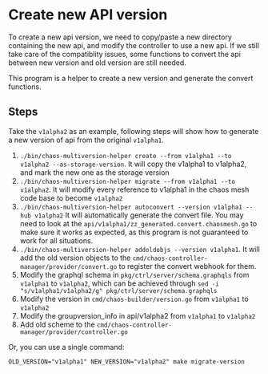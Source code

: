 # Create new API version

To create a new api version, we need to copy/paste a new directory containing
the new api, and modify the controller to use a new api. If we still take care
of the compatiblity issues, some functions to convert the api between new
version and old version are still needed.

This program is a helper to create a new version and generate the convert
functions.

## Steps

Take the `v1alpha2` as an example, following steps will show how to generate a
new version of api from the original `v1alpha1`.

1. `./bin/chaos-multiversion-helper create --from v1alpha1 --to v1alpha2
   --as-storage-version`. It will copy the v1alpha1 to v1alpha2, and mark the
   new one as the storage version
2. `./bin/chaos-multiversion-helper migrate --from v1alpha1 --to v1alpha2`.  It
   will modify every reference to v1alpha1 in the chaos mesh code base to become
   `v1alpha2`
3. `./bin/chaos-multiversion-helper autoconvert --version v1alpha1 --hub
   v1alpha2` It will automatically generate the convert file. You may need to
   look at the `api/v1alpha1/zz_generated.convert.chaosmesh.go` to make sure it
   works as expected, as this program is not guaranteed to work for all
   situations.
4. `./bin/chaos-multiversion-helper addoldobjs --version v1alpha1`. It will add
   the old version objects to the
   `cmd/chaos-controller-manager/provider/convert.go` to register the convert
   webhook for them.
5. Modify the graphql schema in `pkg/ctrl/server/schema.graphqls` from
   `v1alpha1` to `v1alpha2`, which can be achieved through `sed -i
   "s/v1alpha1/v1alpha2/g" pkg/ctrl/server/schema.graphqls`
6. Modify the version in `cmd/chaos-builder/version.go` from `v1alpha1` to
   `v1alpha2`
7. Modify the groupversion_info in api/v1alpha2 from `v1alpha1` to `v1alpha2`
8. Add old scheme to the `cmd/chaos-controller-manager/provider/controller.go`

Or, you can use a single command:

```
OLD_VERSION="v1alpha1" NEW_VERSION="v1alpha2" make migrate-version
```
